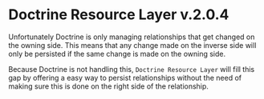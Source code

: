 # Doctrine Resource Layer v.2.0.4

Unfortunately Doctrine is only managing relationships that get changed on the owning side. This means that any change
 made on the inverse side will only be persisted if the same change is made on the owning side.

Because Doctrine is not handling this, `Doctrine Resource Layer` will fill this gap by offering a easy way to persist
 relationships without the need of making sure this is done on the right side of the relationship.